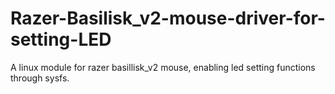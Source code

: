 # Razer-Basilisk_v2-mouse-driver-for-setting-LED
A linux module for razer basillisk_v2 mouse, enabling led setting functions through sysfs.
